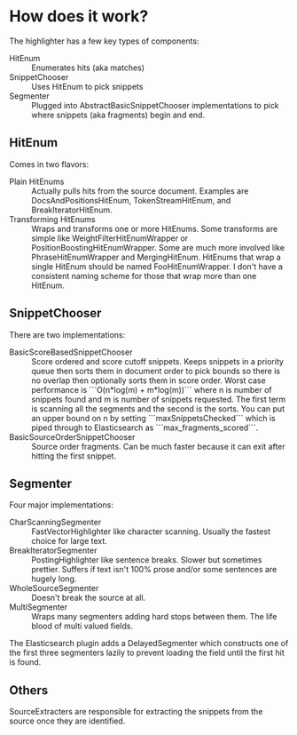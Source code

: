 How does it work?
=================

The highlighter has a few key types of components: <dl>
<dt>HitEnum</dt><dd>Enumerates hits (aka matches)</dd>
<dt>SnippetChooser</dt><dd>Uses HitEnum to pick snippets</dd>
<dt>Segmenter</dt><dd>Plugged into AbstractBasicSnippetChooser implementations
to pick where snippets (aka fragments) begin and end.</dt>
</dl>


HitEnum
-------
Comes in two flavors:<dl>
<dt>Plain HitEnums</dt>
<dd>Actually pulls hits from the source document.  Examples are
    DocsAndPositionsHitEnum, TokenStreamHitEnum, and BreakIteratorHitEnum.</dd>
<dt>Transforming HitEnums</dt>
<dd>Wraps and transforms one or more HitEnums.  Some transforms are simple like
    WeightFilterHitEnumWrapper or PositionBoostingHitEnumWrapper.  Some are
    much more involved like PhraseHitEnumWrapper and
    MergingHitEnum.  HitEnums that wrap a single HitEnum should be named
    FooHitEnumWrapper.  I don't have a consistent naming scheme for those that
    wrap more than one HitEnum.</dd>
</dl>


SnippetChooser
--------------
There are two implementations:<dl>
<dt>BasicScoreBasedSnippetChooser</dt>
<dd>Score ordered and score cutoff snippets.  Keeps snippets in a priority
    queue then sorts them in document order to pick bounds so there is no
    overlap then optionally sorts them in score order. Worst case performance
    is ```O(n*log(m) + m*log(m))``` where n is number of snippets found and m
    is number of snippets requested.  The first term is scanning all the
    segments and the second is the sorts.  You can put an upper bound on n by
    setting ```maxSnippetsChecked``` which is piped through to Elasticsearch as
    ```max_fragments_scored```.</dd>
<dt>BasicSourceOrderSnippetChooser</dt>
<dd>Source order fragments.  Can be much faster because it can exit after
    hitting the first snippet.</dd>
</dl>


Segmenter
---------
Four major implementations:<dl>
<dt>CharScanningSegmenter</dt>
<dd>FastVectorHighlighter like character scanning.  Usually the fastest choice
    for large text.</dd>
<dt>BreakIteratorSegmenter</dt>
<dd>PostingHighlighter like sentence breaks.  Slower but sometimes prettier.
    Suffers if text isn't 100% prose and/or some sentences are hugely
    long.</dd>
<dt>WholeSourceSegmenter</dt>
<dd>Doesn't break the source at all.</dd>
<dt>MultiSegmenter</dt>
<dd>Wraps many segmenters adding hard stops between them.  The life blood of
    multi valued fields.</dd>
</dl>

The Elasticsearch plugin adds a DelayedSegmenter which constructs one of the
first three segmenters lazily to prevent loading the field until the first hit
is found.


Others
---------------
SourceExtracters are responsible for extracting the snippets from the source
once they are identified.
